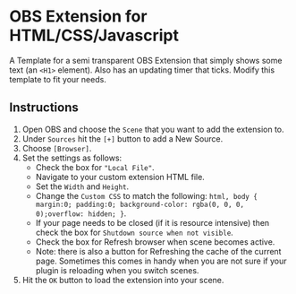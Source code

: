 # OBS Extension for HTML/CSS/Javascript
A Template for a semi transparent OBS Extension that simply shows some text (an `<H1>` element).  Also has an updating timer that ticks.  Modify this template to fit your needs.

## Instructions
 1. Open OBS and choose the `Scene` that you want to add the extension to.
 1. Under `Sources` hit the `[+]` button to add a New Source.
 1. Choose `[Browser]`.
 1. Set the settings as follows:
    * Check the box for `"Local File"`.
    * Navigate to your custom extension HTML file.
    * Set the `Width` and `Height`.
    * Change the `Custom CSS` to match the following:
        `html, body { margin:0; padding:0; background-color: rgba(0, 0, 0, 0);overflow: hidden; }`.
    * If your page needs to be closed (if it is resource intensive) then check the box for `Shutdown source when not visible`.
    * Check the box for Refresh browser when scene becomes active.
    * Note: there is also a button for Refreshing the cache of the current page.  Sometimes this comes in handy when you are not sure if your plugin is reloading when you switch scenes.
 1. Hit the `OK` button to load the extension into your scene.